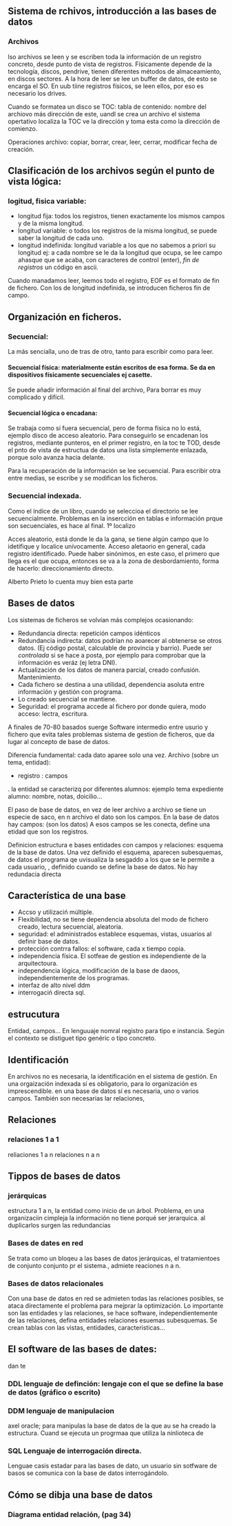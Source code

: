 ## Sistema de rchivos, introducción a las bases de datos
### Archivos
lso archivos se leen y se escriben toda la información de un registro concreto, desde punto de vista de registros.
Físicamente depende de la tecnología, discos, pendrive, tienen diferentes métodos de almaceamiento, en discos sectores. A la hora de leer se lee un buffer de datos, de esto se encarga el SO.
En uub tiine registros físicos, se leen ellos, por eso es necesario los drives.

Cuando se formatea un disco se TOC: tabla de contenido: nombre del archiovo más dirección de este,
uandl se crea un archivo el sistema opertativo localiza la TOC ve la dirección y toma esta como la dirección de comienzo.

Operaciones archivo: copiar, borrar, crear, leer, cerrar, modificar fecha de creación.

## Clasificación de los archivos según el punto de vista lógica:
### logitud, fisica variable:
- longitud fija: todos los registros, tienen exactamente los mismos campos y de la misma longitud.
- longitud variable: o todos los registros de la misma longitud, se puede saber la longitud de cada uno.
- longitud indefinida: longitud variable a los que no sabemos a priori su longitud ej: a cada nombre se le da la longitud que ocupa, se lee campo ahasque que se acaba, con caracteres de control (enter), *fin de registros* un código en ascii.

Cuando manadamos leer, leemos todo el registro, EOF es el formato de fin de fichero.
Con los de longitud indefinida, se introducen ficheros fin de campo.

## Organización en ficheros.
### Secuencial:
La más sencialla, uno de tras de otro, tanto para escribir como para leer.
#### Secuencial física: materialmente están escritos de esa forma. Se da en dispositivos físicamente secuenciales ej casette.
Se puede añadir información al final del archivo,
Para borrar es muy complicado y difícil.
#### Secuencial lógica o encadana:
Se trabaja como si fuera secuencial, pero de forma física no lo está, ejemplo disco de acceso aleatorio.
Para conseguirlo se encadenan los registros, mediante punteros, en el primer registro, en la toc te TOD, desde el pnto de vista de estructua de datos una lista simplemente enlazada, porque solo avanza hacia delante.

Para la recuperación de la información se lee secuencial.
Para escribir otra entre medias, se escribe y se modifican los ficheros.

### Secuencial indexada.
Como el índice de un libro, cuando se seleccioa el directorio se lee secuencialmente.
Problemas en la insercción en tablas e información prque son secuenciales, es hace al final.
1º localizo

Acces aleatorio, está donde le da la gana, se tiene algún campo que lo idetifique y localice unívocamente. Acceso aletaorio en general, cada registro identificado. Puede haber sinónimos, en este caso, el primero que llega es el que ocupa, entonces se va a la zona de desbordamiento, forma de hacerlo: direccionamiento directo.


Alberto Prieto lo cuenta muy bien esta parte


## Bases de datos
Los sistemas de ficheros se volvían más complejos ocasionando:

- Redundancia directa: repetición campos idénticos
- Redundancia indirecta: datos podrían no aoarecer al obtenerse se otros datos. (Ej código postal, calculable de provincia y barrio). Puede ser *controlada* si se hace a posta, por ejemplo para comprobar que la información es veráz (ej letra DNI).
- Actualización de los datos de manera parcial, creado confusión. Mantenimiento.
- Cada fichero se destina a una utilidad, dependencia asoluta entre información y gestión con programa.
- Lo creado secuencial se mantiene.
- Seguridad: el programa accede al fichero por donde quiera, modo acceso: lectra, escritura.


A finales de 70-80 basados suerge Software intermedio entre usurio y fichero  que evita tales problemas sistema de gestion de ficheros, que da lugar al concepto de base de datos.

Diferencia fundamental: cada dato aparee solo una vez.
Archivo (sobre un tema, entidad):
- registro : campos

. la entidad se caracterizq por diferentes alumnos: ejemplo tema expediente alumno: nombre, notas, doicilio...

El paso de base de datos, en vez de leer archivo a archivo se tiene un especie de saco, en n archivo el dato son los campos.
En la base de datos hay campos:  (son los datos)
A esos campos se les conecta, define una etidad que son los registros.


Definicion estructura e bases
 entidades con campos y relaciones: esquema de la base de datos.
Una vez definido el esquema, aparecen subesquemas,  de datos el programa qe uvisualiza la sesgaddo a los que se le permite a cada usuario, , definido cuando se define la base de datos.
No hay redundacia directa

## Característica de una base
- Accso y utilizaciń múltiple.
- Flexibilidad, no se tiene dependencia absoluta del modo de fichero creado, lectura secuencial, aleatoria.
- seguridad: el administrados establece esquemas, vistas, usuarios al definir base de datos.
- protección contrra fallos: el software, cada x tiempo copia.
- independencia física. El sotfeae de gestion es independiente de la arquitectoura.
- independencia lógica, modificación de la base de daoos, independientemente de los programas. 
- interfaz de alto nivel ddm
- interrogaciń directa sql. 

## estrucutura
Entidad, campos...
En lenguuaje nomral registro para tipo e instancia.
Según el contexto se distiguet tipo genéric o tipo concreto.

## Identificación
En archivos no es necesaria, la identificación en el sistema de gestión.
En una orgaización indexada sí es obligatorio, para lo organización es imprescendible.
en una base de datos sí es necesaria, uno o varios campos.
También son necesarias lar relaciones,

## Relaciones
### relaciones 1 a 1
reliaciones 1 a n
relaciones n a n

## Tippos de bases de datos

### jerárquicas
estructura 1 a n, la entidad como inicio de un árbol.
Problema, en una organizaciin cimpleja la información no tiene porqué ser jerarquica.
al duplicarlos surgen las redundancias

### Bases de dates en red
Se trata como un bloqeu a las bases de datos jerárquicas, el tratamientoes de conjunto conjunto pr el sistema., admiete reaciones n a n.

### Bases de datos relacionales
Con una base de datos en red se admieten todas las relaciones posibles, se ataca directamente el problema para mejprar la optimización.
Lo importante son las entidades y las relaciones, se hace software, independientemente de las relaciones, defina entidades relaciones esuemas subesquemas. Se crean tablas con las vistas, entidades, caracteristicas...


## El software de las bases de dates:
dan te
### DDL lenguaje de definción: lengaje con el que se define la base de datos (gráfico o escrito) 
### DDM lenguaje de manipulacion
axel oracle; para manipulas la base de datos de la que au se ha creado la estructura.
Cuand se ejecuta un progrmaa que utiliza la ninlioteca de
### SQL Lenguaje de interrogación directa.
Lenguae casis estadar para las bases de dato, un usuario sin sotfware de basos se comunica con la base de datos interrogándolo.

## Cómo se dibja una base de datos

### Diagrama entidad relación, (pag 34)